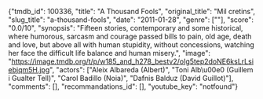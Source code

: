 {"tmdb_id": 100336, "title": "A Thousand Fools", "original_title": "Mil cretins", "slug_title": "a-thousand-fools", "date": "2011-01-28", "genre": [""], "score": "0.0/10", "synopsis": "Fifteen stories, contemporary and some historical, where humorous, sarcasm and courage passed bills to pain, old age, death and love, but above all with human stupidity, without concessions, watching her face the difficult life balance and human misery.", "image": "https://image.tmdb.org/t/p/w185_and_h278_bestv2/oIg5tep2doNE6ksLrLsiebjqm5H.jpg", "actors": ["Aleix Albareda (Albert)", "Toni Alb\u00e0 (Guillem i Gualter Tell)", "Carol Badillo (Noia)", "Dafnis Balduz (David Guillot)"], "comments": [], "recommandations_id": [], "youtube_key": "notfound"}